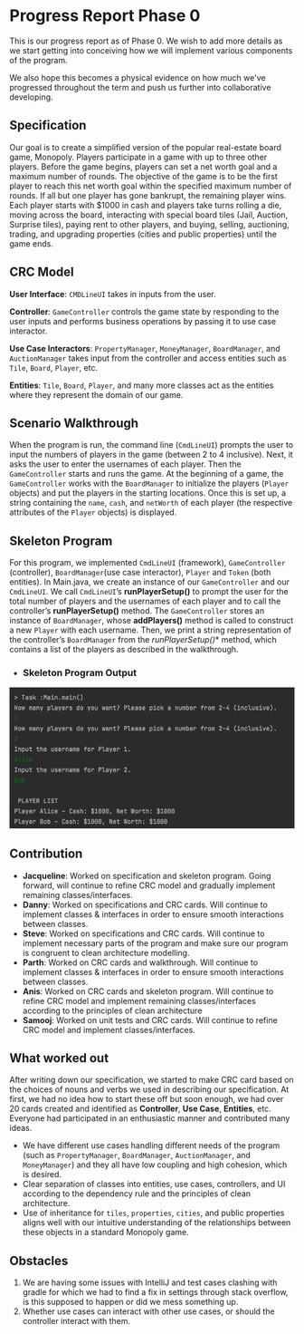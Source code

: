 # Progress Report Phase 0

This is our progress report as of Phase 0. We wish to add more details as we start getting into conceiving how we will
implement various components of the program.

We also hope this becomes a physical evidence on how much we've progressed throughout the term and push us further
into collaborative developing.

## Specification
Our goal is to create a simplified version of the popular real-estate board game, Monopoly. Players participate in a
game with up to three other players. Before the game begins, players can set a net worth goal and a maximum number of
rounds. The objective of the game is to be the first player to reach this net worth goal within the specified maximum
number of rounds. If all but one player has gone bankrupt, the remaining player wins. Each player starts
with $1000 in cash and players take turns rolling a die, moving across the board, interacting with special board tiles
(Jail, Auction, Surprise tiles), paying rent to other players, and buying, selling, auctioning, trading, and upgrading
properties (cities and public properties) until the game ends.

## CRC Model

**User Interface**: `CMDLineUI` takes in inputs from the user.

**Controller**: `GameController` controls the game state by responding to the user inputs and performs business
operations by passing it to use case interactor.

**Use Case Interactors**: `PropertyManager`, `MoneyManager`, `BoardManager`, and `AuctionManager` takes input from
the controller and access entities such as `Tile`, `Board`, `Player`, etc.

**Entities**: `Tile`, `Board`, `Player`, and many more classes act as the entities where they represent the domain of
our game.

## Scenario Walkthrough
When the program is run, the command line (`CmdLineUI`) prompts the user to input the numbers of players in the game
(between 2 to 4 inclusive). Next, it asks the user to enter the usernames of each player.
Then the `GameController` starts and runs the game. At the beginning of a game, the `GameController` works with the
`BoardManager` to initialize the players (`Player` objects) and put the players in the starting locations.
Once this is set up, a string containing the `name`, `cash`, and `netWorth` of each player
(the respective attributes of the `Player` objects) is displayed.

## Skeleton Program
For this program, we implemented `CmdLineUI` (framework), `GameController` (controller), `BoardManager`(use case interactor),
`Player` and `Token` (both entities). In Main.java, we create an instance of our `GameController` and our `CmdLineUI`.
We call `CmdLineUI`’s **runPlayerSetup()** to prompt the user for the total number of players and the usernames of each player
and to call the controller’s **runPlayerSetup()** method. The `GameController` stores an instance of `BoardManager`, whose
**addPlayers()** method is called to construct a new `Player` with each username. Then, we print a string representation of
the controller’s `BoardManager` from the *runPlayerSetup()** method, which contains a list of the players as described in the
walkthrough.

- ### Skeleton Program Output
 ![](walkthrough-output.png)

## Contribution

- **Jacqueline**: Worked on specification and skeleton program. Going forward, will continue to refine CRC model and gradually
implement remaining classes/interfaces.
- **Danny**: Worked on specifications and CRC cards. Will continue to implement classes & interfaces in order to ensure smooth
interactions between classes.
- **Steve**: Worked on specifications and CRC cards. Will continue to implement necessary parts of the program and make sure our program is congruent to clean architecture modelling.
- **Parth**: Worked on CRC cards and walkthrough. Will continue to implement classes & interfaces in order to ensure smooth
interactions between classes.
- **Anis**: Worked on CRC cards and skeleton program. Will continue to refine CRC model and implement remaining classes/interfaces according to the principles of clean architecture
- **Samooj**: Worked on unit tests and CRC cards. Will continue to refine CRC model and implement classes/interfaces.

## What worked out

After writing down our specification, we started to make CRC card based on the choices of nouns and verbs we used in
describing our specification. At first, we had no idea how to start these off but soon enough, we had over 20 cards
created and identified as **Controller**, **Use Case**, **Entities**, etc. Everyone had participated in an enthusiastic manner and contributed
many ideas.
- We have different use cases handling different needs of the program
(such as `PropertyManager`, `BoardManager`, `AuctionManager`, and `MoneyManager`) and they all have low coupling and high
cohesion, which is desired.
- Clear separation of classes into entities, use cases, controllers, and UI according to the dependency rule and the
principles of clean architecture.
- Use of inheritance for `tiles`, `properties`, `cities`, and public properties aligns well with our intuitive understanding of
the relationships between these objects in a standard Monopoly game.


## Obstacles
1. We are having some issues with IntelliJ and test cases clashing with gradle for which we had to find a fix in settings
through stack overflow, is this supposed to happen or did we mess something up.
2. Whether use cases can interact with other use cases, or should the controller interact with them.
